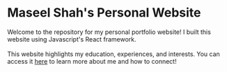# Maseel Shah's Personal Website

Welcome to the repository for my personal portfolio website! I built this website using Javascript's React framework.<br /><br /> This website highlights my education, experiences, and interests. 
You can access it [here](maseelshah.com) to learn more about me and how to connect!
